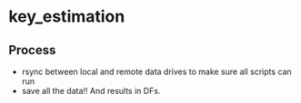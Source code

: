 # key_estimation

## Process
- rsync between local and remote data drives to make sure all scripts can run
- save all the data!! And results in DFs.
